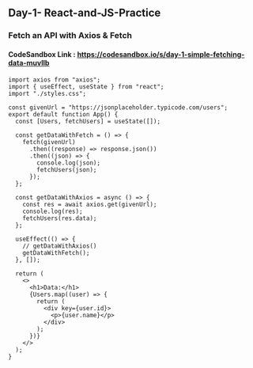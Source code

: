 

## Day-1- React-and-JS-Practice

### Fetch an API with Axios & Fetch

#### CodeSandbox Link : https://codesandbox.io/s/day-1-simple-fetching-data-muvllb

```
import axios from "axios";
import { useEffect, useState } from "react";
import "./styles.css";

const givenUrl = "https://jsonplaceholder.typicode.com/users";
export default function App() {
  const [Users, fetchUsers] = useState([]);

  const getDataWithFetch = () => {
    fetch(givenUrl)
      .then((response) => response.json())
      .then((json) => {
        console.log(json);
        fetchUsers(json);
      });
  };

  const getDataWithAxios = async () => {
    const res = await axios.get(givenUrl);
    console.log(res);
    fetchUsers(res.data);
  };

  useEffect(() => {
    // getDataWithAxios()
    getDataWithFetch();
  }, []);
  
  return (
    <>
      <h1>Data:</h1>
      {Users.map((user) => {
        return (
          <div key={user.id}>
            <p>{user.name}</p>
          </div>
        );
      })}
    </>
  );
}
```